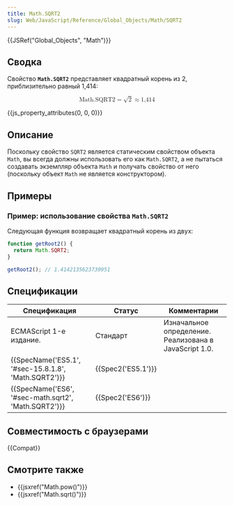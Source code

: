 ```yaml
---
title: Math.SQRT2
slug: Web/JavaScript/Reference/Global_Objects/Math/SQRT2
---
```


{{JSRef("Global_Objects", "Math")}}

## Сводка

Свойство **`Math.SQRT2`** представляет квадратный корень из 2, приблизительно равный 1,414:

<math display="block"><semantics><mrow><mstyle mathvariant="monospace"><mi>Math.SQRT2</mi></mstyle><mo>=</mo><msqrt><mn>2</mn></msqrt><mo>≈</mo><mn>1,414</mn></mrow><annotation encoding="TeX">\mathtt{\mi{Math.SQRT2}} = \sqrt{2} \approx 1,414</annotation></semantics></math>

{{js_property_attributes(0, 0, 0)}}

## Описание

Поскольку свойство `SQRT2` является статическим свойством объекта `Math`, вы всегда должны использовать его как `Math.SQRT2`, а не пытаться создавать экземпляр объекта `Math` и получать свойство от него (поскольку объект `Math` не является конструктором).

## Примеры

### Пример: использование свойства `Math.SQRT2`

Следующая функция возвращает квадратный корень из двух:

```js
function getRoot2() {
  return Math.SQRT2;
}

getRoot2(); // 1.4142135623730951
```

## Спецификации

| Спецификация                                         | Статус             | Комментарии                                            |
| ---------------------------------------------------- | ------------------ | ------------------------------------------------------ |
| ECMAScript 1-е издание.                              | Стандарт           | Изначальное определение. Реализована в JavaScript 1.0. |
| {{SpecName('ES5.1', '#sec-15.8.1.8', 'Math.SQRT2')}} | {{Spec2('ES5.1')}} |                                                        |
| {{SpecName('ES6', '#sec-math.sqrt2', 'Math.SQRT2')}} | {{Spec2('ES6')}}   |                                                        |

## Совместимость с браузерами

{{Compat}}

## Смотрите также

- {{jsxref("Math.pow()")}}
- {{jsxref("Math.sqrt()")}}
